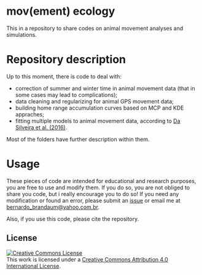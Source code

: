 # mov(ement) ecology

This in a repository to share codes on animal movement analyses and simulations. 

# Repository description

Up to this moment, there is code to deal with:
- correction of summer and winter time in animal movement data (that in some cases may lead to complications);
- data cleaning and regularizing for animal GPS movement data;
- building home range accumulation curves based on MCP and KDE appraches;
- fitting multiple models to animal movement data, according to [Da Silveira et al. (2016)](http://journals.plos.org/plosone/article?id=10.1371%2Fjournal.pone.0156688).

Most of the folders have further description within them.

# Usage

These pieces of code are intended for educational and research purposes, you are free to use and modify them. If you do so, you are not obliged to share you code, but i really encourage you to do so!
If you need any modification or found an error, please submit an [issue](https://github.com/bniebuhr/movecology/issues/new) or email me at bernardo_brandaum@yahoo.com.br.

Also, if you use this code, please cite the repository.

## License 

<a rel="license" href="http://creativecommons.org/licenses/by/4.0/"><img alt="Creative Commons License" style="border-width:0" src="https://i.creativecommons.org/l/by/4.0/88x31.png" /></a><br />This work is licensed under a <a rel="license" href="http://creativecommons.org/licenses/by/4.0/">Creative Commons Attribution 4.0 International License</a>.
